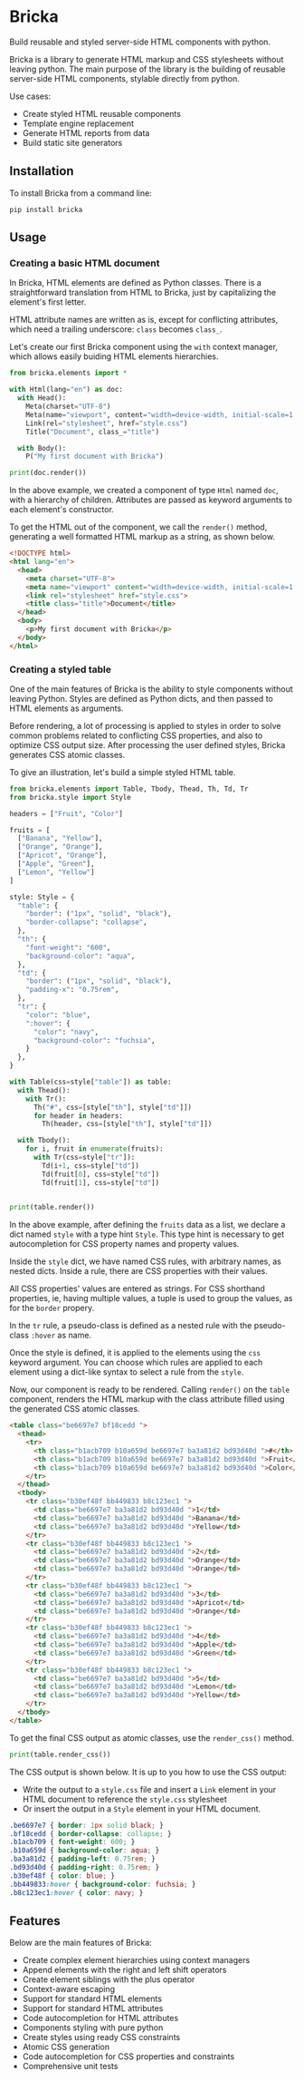 # Bricka
Build reusable and styled server-side HTML components with python.

Bricka is a library to generate HTML markup and CSS stylesheets without leaving python. The main purpose of the library is the building of reusable server-side HTML components, stylable directly from python. 

Use cases:
  - Create styled HTML reusable components
  - Template engine replacement
  - Generate HTML reports from data
  - Build static site generators

## Installation
To install Bricka from a command line:

```shell
pip install bricka
```

## Usage
### Creating a basic HTML document

In Bricka, HTML elements are defined as Python classes. There is a straightforward translation from HTML to Bricka, just by capitalizing the element's first letter.

HTML attribute names are written as is, except for conflicting attributes, which need a trailing underscore: `class` becomes `class_`.

Let's create our first Bricka component using the `with` context manager, which allows easily buiding HTML elements hierarchies.

```python
from bricka.elements import *

with Html(lang="en") as doc:
  with Head():
    Meta(charset="UTF-8")
    Meta(name="viewport", content="width=device-width, initial-scale=1.0") 
    Link(rel="stylesheet", href="style.css")
    Title("Document", class_="title")    

  with Body():
    P("My first document with Bricka")  

print(doc.render())  
```

In the above example, we created a component of type `Html` named `doc`, with a hierarchy of children. Attributes are passed as keyword arguments to each element's constructor.

To get the HTML out of the component, we call the `render()` method, generating a well formatted HTML markup as a string, as shown below.

```html
<!DOCTYPE html>
<html lang="en">
  <head>
    <meta charset="UTF-8">
    <meta name="viewport" content="width=device-width, initial-scale=1.0">
    <link rel="stylesheet" href="style.css">
    <title class="title">Document</title>
  </head>
  <body>
    <p>My first document with Bricka</p>
  </body>
</html>
```

### Creating a styled table
One of the main features of Bricka is the ability to style components without leaving Python. Styles are defined as Python dicts, and then passed to HTML elements as arguments.

Before rendering, a lot of processing is applied to styles in order to solve common problems related to conflicting CSS properties, and also to optimize CSS output size. After processing the user defined styles, Bricka generates CSS atomic classes.

To give an illustration, let's build a simple styled HTML table.

```python
from bricka.elements import Table, Tbody, Thead, Th, Td, Tr
from bricka.style import Style

headers = ["Fruit", "Color"]

fruits = [
  ["Banana", "Yellow"],
  ["Orange", "Orange"],
  ["Apricot", "Orange"],
  ["Apple", "Green"],
  ["Lemon", "Yellow"]
]

style: Style = {
  "table": {
    "border": ("1px", "solid", "black"),
    "border-collapse": "collapse",      
  },
  "th": {
    "font-weight": "600",
    "background-color": "aqua",
  },
  "td": {
    "border": ("1px", "solid", "black"),
    "padding-x": "0.75rem",
  },
  "tr": {
    "color": "blue",
    ":hover": {
      "color": "navy",
      "background-color": "fuchsia",
    }
  },
}

with Table(css=style["table"]) as table:
  with Thead():
    with Tr():
      Th("#", css=[style["th"], style["td"]])
      for header in headers:
        Th(header, css=[style["th"], style["td"]])

  with Tbody():
    for i, fruit in enumerate(fruits):
      with Tr(css=style["tr"]):
        Td(i+1, css=style["td"])
        Td(fruit[0], css=style["td"])
        Td(fruit[1], css=style["td"])

        
print(table.render())
```

In the above example, after defining the `fruits` data as a list, we declare a dict named `style` with a type hint `Style`. This type hint is necessary to get autocompletion for CSS property names and property values. 

Inside the `style` dict, we have named CSS rules, with arbitrary names, as nested dicts. Inside a rule, there are CSS properties with their values.

All CSS properties' values are entered as strings. For CSS shorthand properties, ie, having multiple values, a tuple is used to group the values, as for the `border` propery.

In the `tr` rule, a pseudo-class is defined as a nested rule with the pseudo-class `:hover` as name.

Once the style is defined, it is applied to the elements using the `css` keyword argument. You can choose which rules are applied to each element using a dict-like syntax to select a rule from the `style`.

Now, our component is ready to be rendered. Calling `render()` on the `table` component, renders the HTML markup with the class attribute filled using the generated CSS atomic classes.

```html
<table class="be6697e7 bf18cedd ">
  <thead>
    <tr>
      <th class="b1acb709 b10a659d be6697e7 ba3a81d2 bd93d40d ">#</th>
      <th class="b1acb709 b10a659d be6697e7 ba3a81d2 bd93d40d ">Fruit</th>
      <th class="b1acb709 b10a659d be6697e7 ba3a81d2 bd93d40d ">Color</th>
    </tr>
  </thead>
  <tbody>
    <tr class="b30ef48f bb449833 b8c123ec1 ">
      <td class="be6697e7 ba3a81d2 bd93d40d ">1</td>
      <td class="be6697e7 ba3a81d2 bd93d40d ">Banana</td>
      <td class="be6697e7 ba3a81d2 bd93d40d ">Yellow</td>
    </tr>
    <tr class="b30ef48f bb449833 b8c123ec1 ">
      <td class="be6697e7 ba3a81d2 bd93d40d ">2</td>
      <td class="be6697e7 ba3a81d2 bd93d40d ">Orange</td>
      <td class="be6697e7 ba3a81d2 bd93d40d ">Orange</td>
    </tr>
    <tr class="b30ef48f bb449833 b8c123ec1 ">
      <td class="be6697e7 ba3a81d2 bd93d40d ">3</td>
      <td class="be6697e7 ba3a81d2 bd93d40d ">Apricot</td>
      <td class="be6697e7 ba3a81d2 bd93d40d ">Orange</td>
    </tr>
    <tr class="b30ef48f bb449833 b8c123ec1 ">
      <td class="be6697e7 ba3a81d2 bd93d40d ">4</td>
      <td class="be6697e7 ba3a81d2 bd93d40d ">Apple</td>
      <td class="be6697e7 ba3a81d2 bd93d40d ">Green</td>
    </tr>
    <tr class="b30ef48f bb449833 b8c123ec1 ">
      <td class="be6697e7 ba3a81d2 bd93d40d ">5</td>
      <td class="be6697e7 ba3a81d2 bd93d40d ">Lemon</td>
      <td class="be6697e7 ba3a81d2 bd93d40d ">Yellow</td>
    </tr>
  </tbody>
</table>
```

To get the final CSS output as atomic classes, use the `render_css()` method. 

```python
print(table.render_css())
```

The CSS output is shown below. It is up to you how to use the CSS output: 

  - Write the output to a `style.css` file and insert a `Link` element in your HTML document to reference the `style.css` stylesheet
  - Or insert the output in a `Style` element in your HTML document.

```css
.be6697e7 { border: 1px solid black; }
.bf18cedd { border-collapse: collapse; }
.b1acb709 { font-weight: 600; }
.b10a659d { background-color: aqua; }
.ba3a81d2 { padding-left: 0.75rem; }
.bd93d40d { padding-right: 0.75rem; }
.b30ef48f { color: blue; }
.bb449833:hover { background-color: fuchsia; }
.b8c123ec1:hover { color: navy; }
```

## Features
Below are the main features of Bricka:

  - Create complex element hierarchies using context managers
  - Append elements with the right and left shift operators
  - Create element siblings with the plus operator
  - Context-aware escaping
  - Support for standard HTML elements
  - Support for standard HTML attributes
  - Code autocompletion for HTML attributes
  - Components styling with pure python
  - Create styles using ready CSS constraints
  - Atomic CSS generation
  - Code autocompletion for CSS properties and constraints
  - Comprehensive unit tests
